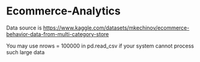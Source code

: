 # Ecommerce-Analytics

Data source is https://www.kaggle.com/datasets/mkechinov/ecommerce-behavior-data-from-multi-category-store

You may use nrows = 100000 in pd.read_csv if your system cannot process such large data
